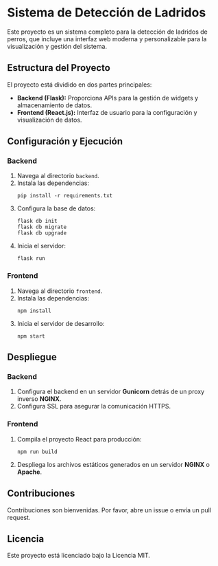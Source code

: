 # Sistema de Detección de Ladridos

Este proyecto es un sistema completo para la detección de ladridos de perros, que incluye una interfaz web moderna y personalizable para la visualización y gestión del sistema.

## Estructura del Proyecto

El proyecto está dividido en dos partes principales:

- **Backend (Flask):** Proporciona APIs para la gestión de widgets y almacenamiento de datos.
- **Frontend (React.js):** Interfaz de usuario para la configuración y visualización de datos.

## Configuración y Ejecución

### Backend

1. Navega al directorio `backend`.
2. Instala las dependencias:
    ```
    pip install -r requirements.txt
    ```
3. Configura la base de datos:
    ```
    flask db init
    flask db migrate
    flask db upgrade
    ```
4. Inicia el servidor:
    ```
    flask run
    ```

### Frontend

1. Navega al directorio `frontend`.
2. Instala las dependencias:
    ```
    npm install
    ```
3. Inicia el servidor de desarrollo:
    ```
    npm start
    ```

## Despliegue

### Backend

1. Configura el backend en un servidor **Gunicorn** detrás de un proxy inverso **NGINX**.
2. Configura SSL para asegurar la comunicación HTTPS.

### Frontend

1. Compila el proyecto React para producción:
    ```
    npm run build
    ```
2. Despliega los archivos estáticos generados en un servidor **NGINX** o **Apache**.

## Contribuciones

Contribuciones son bienvenidas. Por favor, abre un issue o envía un pull request.

## Licencia

Este proyecto está licenciado bajo la Licencia MIT.

